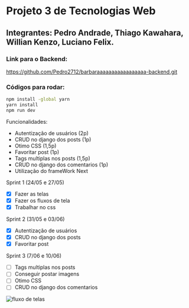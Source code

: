 # Projeto 3 de Tecnologias Web

## Integrantes: Pedro Andrade, Thiago Kawahara, Willian Kenzo, Luciano Felix.

### Link para o Backend:
https://github.com/Pedro2712/barbaraaaaaaaaaaaaaaaaa-backend.git

### Códigos para rodar:

```cmd
npm install -global yarn
yarn install
npm run dev
```

Funcionalidades:
- Autentização de usuários (2p)
- CRUD no django dos posts (1p)
- Otimo CSS (1,5p)
- Favoritar post (1p)
- Tags multiplas nos posts (1,5p) 
- CRUD no django dos comentarios (1p)
- Utilização do frameWork Next

Sprint 1 (24/05 e 27/05)

  - [X] Fazer as telas
  - [X] Fazer os fluxos de tela
  - [X] Trabalhar no css

Sprint 2 (31/05 e 03/06)
  - [X] Autentização de usuários
  - [X] CRUD no django dos posts
  - [X] Favoritar post

Sprint 3 (7/06 e 10/06)
  - [ ] Tags multiplas nos posts
  - [ ] Conseguir postar imagens
  - [ ] Otimo CSS
  - [ ] CRUD no django dos comentarios

![fluxo de telas](https://user-images.githubusercontent.com/71990438/169356552-394c481d-466f-4b10-aba3-6d4236a38586.png)


